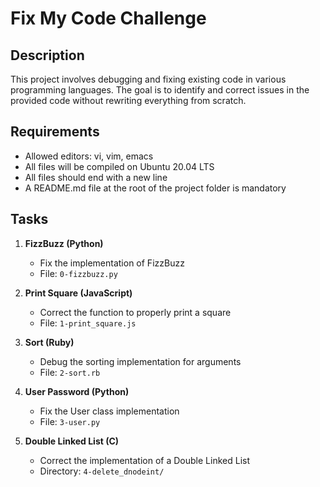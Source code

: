 # Fix My Code Challenge

## Description
This project involves debugging and fixing existing code in various programming languages. The goal is to identify and correct issues in the provided code without rewriting everything from scratch.


## Requirements
- Allowed editors: vi, vim, emacs
- All files will be compiled on Ubuntu 20.04 LTS
- All files should end with a new line
- A README.md file at the root of the project folder is mandatory

## Tasks
1. **FizzBuzz (Python)**
   - Fix the implementation of FizzBuzz
   - File: `0-fizzbuzz.py`

2. **Print Square (JavaScript)**
   - Correct the function to properly print a square
   - File: `1-print_square.js`

3. **Sort (Ruby)**
   - Debug the sorting implementation for arguments
   - File: `2-sort.rb`

4. **User Password (Python)**
   - Fix the User class implementation
   - File: `3-user.py`

5. **Double Linked List (C)**
   - Correct the implementation of a Double Linked List
   - Directory: `4-delete_dnodeint/`

